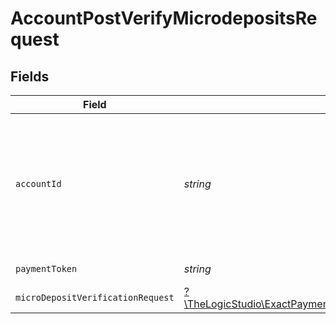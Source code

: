 # AccountPostVerifyMicrodepositsRequest


## Fields

| Field                                                                                                                                  | Type                                                                                                                                   | Required                                                                                                                               | Description                                                                                                                            |
| -------------------------------------------------------------------------------------------------------------------------------------- | -------------------------------------------------------------------------------------------------------------------------------------- | -------------------------------------------------------------------------------------------------------------------------------------- | -------------------------------------------------------------------------------------------------------------------------------------- |
| `accountId`                                                                                                                            | *string*                                                                                                                               | :heavy_check_mark:                                                                                                                     | The Account identifier. Represents the Merchant that this operation is going to be executed for.                                       |
| `paymentToken`                                                                                                                         | *string*                                                                                                                               | :heavy_check_mark:                                                                                                                     | Payment token Id                                                                                                                       |
| `microDepositVerificationRequest`                                                                                                      | [?\TheLogicStudio\ExactPayments\Models\Shared\MicroDepositVerificationRequest](../../Models/Shared/MicroDepositVerificationRequest.md) | :heavy_minus_sign:                                                                                                                     | N/A                                                                                                                                    |